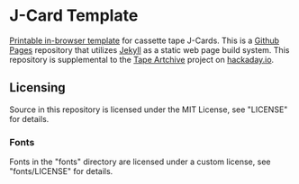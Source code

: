# J-Card Template
[Printable in-browser template](http://unixispower.github.io/jcard-template)
for cassette tape J-Cards. This is a [Github Pages](https://pages.github.com/)
repository that utilizes
[Jekyll](https://help.github.com/articles/about-github-pages-and-jekyll/) as a
static web page build system. This repository is supplemental to the
[Tape Artchive](https://hackaday.io/project/26877-tape-artchive) project on
[hackaday.io](https://hackaday.io).

## Licensing
Source in this repository is licensed under the MIT License, see "LICENSE" for
details.

### Fonts
Fonts in the "fonts" directory are licensed under a custom license, see
"fonts/LICENSE" for details.
